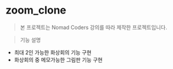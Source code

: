 # zoom_clone

> 본 프로젝트는 Nomad Coders 강의를 따라 제작한 프로젝트입니다.

> 기능 설명
- 최대 2인 가능한 화상회의 기능 구현
- 화상회의 중 메모가능한 그림판 기능 구현
